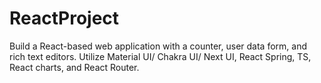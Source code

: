 # ReactProject
Build a React-based web application with a counter, user data form, and rich text editors. Utilize Material UI/ Chakra UI/ Next UI, React Spring, TS, React charts, and React Router.
